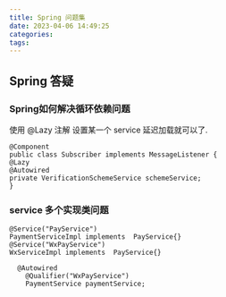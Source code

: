 ```yaml
---
title: Spring 问题集
date: 2023-04-06 14:49:25
categories:
tags:
---
```

## Spring 答疑

### Spring如何解决循环依赖问题

使用 @Lazy 注解 设置某一个 service 延迟加载就可以了.
```
@Component
public class Subscriber implements MessageListener {
@Lazy
@Autowired
private VerificationSchemeService schemeService;
}
```

### service 多个实现类问题

```
@Service("PayService")
PaymentServiceImpl implements  PayService{}
@Service("WxPayService")
WxServiceImpl implements  PayService{}

  @Autowired
    @Qualifier("WxPayService")
    PaymentService paymentService;
    
```
